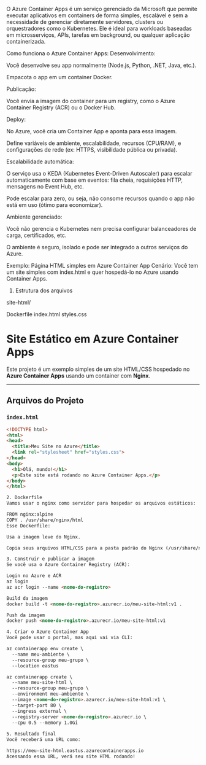 O Azure Container Apps é um serviço gerenciado da Microsoft que permite executar aplicativos em containers de forma simples, escalável e sem a necessidade de gerenciar diretamente servidores, clusters ou orquestradores como o Kubernetes. Ele é ideal para workloads baseadas em microsserviços, APIs, tarefas em background, ou qualquer aplicação containerizada.

Como funciona o Azure Container Apps:
Desenvolvimento:

Você desenvolve seu app normalmente (Node.js, Python, .NET, Java, etc.).

Empacota o app em um container Docker.

Publicação:

Você envia a imagem do container para um registry, como o Azure Container Registry (ACR) ou o Docker Hub.

Deploy:

No Azure, você cria um Container App e aponta para essa imagem.

Define variáveis de ambiente, escalabilidade, recursos (CPU/RAM), e configurações de rede (ex: HTTPS, visibilidade pública ou privada).

Escalabilidade automática:

O serviço usa o KEDA (Kubernetes Event-Driven Autoscaler) para escalar automaticamente com base em eventos: fila cheia, requisições HTTP, mensagens no Event Hub, etc.

Pode escalar para zero, ou seja, não consome recursos quando o app não está em uso (ótimo para economizar).

Ambiente gerenciado:

Você não gerencia o Kubernetes nem precisa configurar balanceadores de carga, certificados, etc.

O ambiente é seguro, isolado e pode ser integrado a outros serviços do Azure.

Exemplo: Página HTML simples em Azure Container App
Cenário:
Você tem um site simples com index.html e quer hospedá-lo no Azure usando Container Apps.

1. Estrutura dos arquivos

site-html/

 Dockerfile
 index.html
 styles.css
 
# Site Estático em Azure Container Apps

Este projeto é um exemplo simples de um site HTML/CSS hospedado no **Azure Container Apps** usando um container com **Nginx**.

---

## Arquivos do Projeto

### `index.html`

```html
<!DOCTYPE html>
<html>
<head>
  <title>Meu Site no Azure</title>
  <link rel="stylesheet" href="styles.css">
</head>
<body>
  <h1>Olá, mundo!</h1>
  <p>Este site está rodando no Azure Container Apps.</p>
</body>
</html>

2. Dockerfile
Vamos usar o nginx como servidor para hospedar os arquivos estáticos:

FROM nginx:alpine
COPY . /usr/share/nginx/html
Esse Dockerfile:

Usa a imagem leve do Nginx.

Copia seus arquivos HTML/CSS para a pasta padrão do Nginx (/usr/share/nginx/html).

3. Construir e publicar a imagem
Se você usa o Azure Container Registry (ACR):

Login no Azure e ACR
az login
az acr login --name <nome-do-registro>

Build da imagem
docker build -t <nome-do-registro>.azurecr.io/meu-site-html:v1 .

Push da imagem
docker push <nome-do-registro>.azurecr.io/meu-site-html:v1

4. Criar o Azure Container App
Você pode usar o portal, mas aqui vai via CLI:

az containerapp env create \
  --name meu-ambiente \
  --resource-group meu-grupo \
  --location eastus

az containerapp create \
  --name meu-site-html \
  --resource-group meu-grupo \
  --environment meu-ambiente \
  --image <nome-do-registro>.azurecr.io/meu-site-html:v1 \
  --target-port 80 \
  --ingress external \
  --registry-server <nome-do-registro>.azurecr.io \
  --cpu 0.5 --memory 1.0Gi
  
5. Resultado final
Você receberá uma URL como:

https://meu-site-html.eastus.azurecontainerapps.io
Acessando essa URL, verá seu site HTML rodando!

